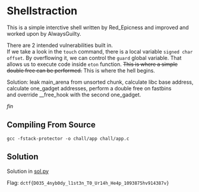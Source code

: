 # Shellstraction

This is a simple interctive shell written by Red_Epicness and improved and worked upon by AlwaysGuilty. 

There are 2 intended vulnerabilities built in.\
If we take a look in the `touch` command, there is a local variable `signed char offset`. By overflowing it, we can control the `guard` global variable. That allows us to execute code inside `eton` function. ~~This is where a simple double free can be performed.~~ This is where the hell begins.

Solution: leak main_arena from unsorted chunk, calculate libc base address, calculate one_gadget addresses, perform a double free on fastbins \
and override __free_hook with the second one_gadget.

*fin*

## Compiling From Source

`gcc -fstack-protector -o chall/app chall/app.c`

## Solution

Solution in [sol.py](sol.py)

Flag: `dctf{D035_4nyb0dy_l1st3n_T0_Ur14h_He4p_1093875hv914387v}`